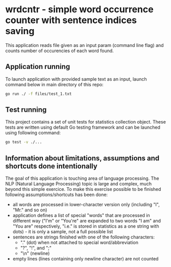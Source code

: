 # wrdcntr - simple word occurrence counter with sentence indices saving

This application reads file given as an input param (command line flag) and counts number of occurencies of each word found.

## Application running

To launch application with provided sample text as an input, launch command below in main directory of this repo:

```bash
go run ./ -f files/test_1.txt
```

## Test running

This project contains a set of unit tests for statistics collection object. These tests are written using default Go testing framework and can be launched using following command:

```bash
go test -v ./...
```

## Information about limitations, assumptions and shortcuts done intentionally

The goal of this application is touching area of language processing. The NLP (Natural Language Processing) topic is large and complex, much beyond this simple exercice. To make this exercise possible to be finished following assumptions/shortcuts has been done:

- all words are processed in lower-character version only (including "I", "Mr." and so on)
- application defines a list of special "words" that are processed in different way ("I'm" or "You're" are expanded to two words "I am" and "You are" respectively, "i.e." is stored in statistics as a one string with dots) - it is only a sample, not a full possible list
- sentences are strings finished with one of the following characters:
  - "." (dot) when not attached to special word/abbreviation
  - "?", "!", and ";"
  - "\n" (newline)
- empty lines (lines containing only newline character) are not counted